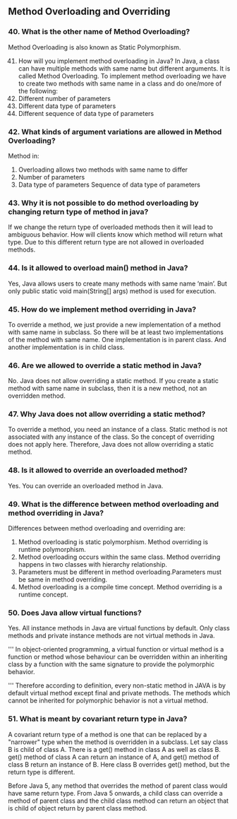 ## Method Overloading and Overriding
### 40. What is the other name of Method Overloading?
Method Overloading is also known as Static Polymorphism.

41. How will you implement method overloading in Java?
In Java, a class can have multiple methods with same name but different arguments. It is called Method Overloading. To implement method overloading we have to create two methods with same name
in a class and do one/more of the following:
 1. Different number of parameters
 2. Different data type of parameters
 3. Different sequence of data type of parameters

### 42. What kinds of argument variations are allowed in Method Overloading?
Method in:
 1. Overloading allows two methods with same name to differ
 2. Number of parameters
 3. Data type of parameters Sequence of data type of parameters

### 43. Why it is not possible to do method overloading by changing return type of method in java?
If we change the return type of overloaded methods then it will lead to ambiguous behavior. How will clients know which method will return what type. Due to this different return type are not allowed in
overloaded methods.

### 44. Is it allowed to overload main() method in Java?
Yes, Java allows users to create many methods with same name ‘main’. But only public static void main(String[] args) method is used for execution.

### 45. How do we implement method overriding in Java?
To override a method, we just provide a new implementation of a method with same name in subclass. So there will be at least two implementations of the method with same name. One implementation is in parent class. And another implementation is in child class.

### 46. Are we allowed to override a static method in Java?
No. Java does not allow overriding a static method. If you create a static method with same name in subclass, then it is a new method, not an overridden method.

### 47. Why Java does not allow overriding a static method?
To override a method, you need an instance of a class. Static method is not associated with any instance of the class. So the concept of overriding does not apply here.
Therefore, Java does not allow overriding a static method.

### 48. Is it allowed to override an overloaded method?
Yes. You can override an overloaded method in Java.

### 49. What is the difference between method overloading and method overriding in Java?
Differences between method overloading and overriding are:
1. Method overloading is static polymorphism. Method overriding is runtime polymorphism.
2. Method overloading occurs within the same class. Method overriding happens in two classes with hierarchy relationship.
3. Parameters must be different in method overloading.Parameters must be same in method overriding.
4. Method overloading is a compile time concept. Method overriding is a runtime concept.

### 50. Does Java allow virtual functions?
Yes. All instance methods in Java are virtual functions by default. Only class methods and private instance methods are not virtual
methods in Java.

'''
In object-oriented programming, a virtual function or virtual method is a function or method whose behaviour can be overridden within an inheriting class by a function with the same signature to provide the polymorphic behavior.

'''
Therefore according to definition, every non-static method in JAVA is by default virtual method except final and private methods. The methods which cannot be inherited for polymorphic behavior is not a virtual method.

### 51. What is meant by covariant return type in Java?

A covariant return type of a method is one that can be replaced by a "narrower" type when the method is overridden in a subclass.
Let say class B is child of class A. There is a get() method in class A as well as class B. get() method of class A can return an instance of A, and get() method of class B return an instance of B. Here class B overrides get() method, but the return type is different.

Before Java 5, any method that overrides the method of parent class would have same return type.
From Java 5 onwards, a child class can override a method of parent class and the child class method can return an object that is child of object return by parent class method.
